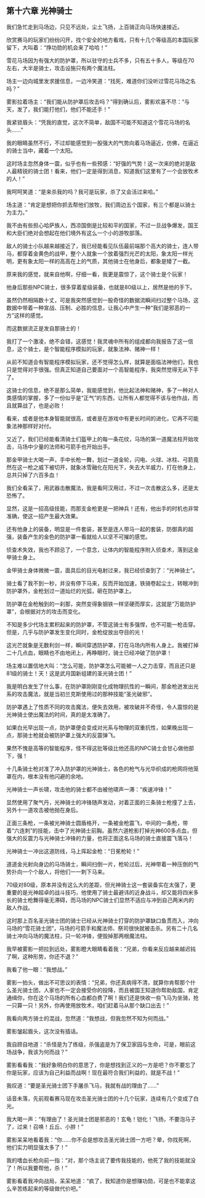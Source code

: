 ## 第十六章 光神骑士

我们急忙走到马场边，只见不远处，尘土飞扬，上百骑正向马场快速接近。

欣赏赛马的玩家们纷纷闪开，找个安全的地方看戏，只有十几个等级高的本国玩家留下，大叫着：“挣功勋的机会来了哈哈！”

雪花马场因为有强大的防护罩，所以驻守的士兵不多，只有五十多人，等级在70左右，大半是骑士，攻击设施只有两个魔法柱。

场主一边向城里发求援信息，一边冷笑道：“找死，难道你们没听过雪花马场之名吗？”

雾影拉着场主：“我们能从防护罩后攻击吗？”得到确认后，雾影欢喜不尽：“与天，发了，我们能打他们，他们不能还手！”

我紧锁眉头：“凭我的直觉，这次不简单，敌国不可能不知道这个雪花马场的名头……”

我的眼睛虽然不行，不过却能感觉到一股强大的气势向着马场逼近，仿佛，在逼近的骑士当中，藏着一个太阳。

这时场主忽然身体一震，似乎也有一些预感：“好强的气势！这一次来的绝对是敌人最精锐的骑士团！看来，他们一定是得到消息，知道我们这里有了一个会放牧术的人！”

我呵呵笑道：“是来杀我的吗？我可是玩家，杀了又会活过来哈。”

场主道：“肯定是想把你抓去帮他们放牧，我们周边五个国家，有三个都是以骑士为主力。”

我不由有些担心哈萨族人，西凉国倒是比较和平的国家，不过一旦战争爆发，国王和大臣们绝对会想起在他们境外有这么一个小的游牧部落。

敌人的骑士小队越来越接近了，我已经能看见队伍最前端那个高大的骑士，连人带马，都穿着金黄色的战甲，整个人就象一个放着强烈光芒的太阳，象太阳一样光明，更有象太阳一样的高高在上的气质，其他骑士在他身后，都象是矮了一截。

原来我的感觉，就来自他啊，仔细一看，我更是震惊了，这个骑士是个玩家！

他身后那些NPC骑士，很多穿着星级装备，也就是80级以上，居然是他的手下。

虽然仍然相隔数十丈，可是我突然感觉到一股奇怪的数据流瞬间扫过整个马场，这数据中带着一种宣战、压制、必胜的信息，让我心中产生一种“我们是邪恶的一方”这样的感觉。

而这数据流正是发自那骑士的！

我打了一个激凌，绝不会错，这感觉！我灵魂中所有的组成都向我报告了这一信息，这个骑士，是个智能程序模拟的玩家，就象法神、赌神一样！

从前不知道会有智能程序模拟玩家，还不觉得怎么样，就算是面临法神他们，我也只是觉得对手很强。但真正知道自己要面对一个高智能程序，我突然觉得无从下手了。

这骑士的信息，绝不是那么简单，我能感觉到，他比起法神和赌神，多了一种对人类感情的掌握，多了一份似乎是“正气”的东西，让所有人都觉得不该与他作战，而且就算战了，也是必败！

看来，或者是他本身智能就很高，或者是在游戏中有更长时间的进化，它再不可能象法神那样好对付。

又近了，我们已经能看清骑士们盔甲上的每一条花纹，马场的第一道魔法柱开始攻击，马场中少量的法师和弓箭手也开始出手。

那金甲骑士大喝一声，手中长枪一舞，划过一道金轮，闪电、火球、冰柱、弓箭竟然在这一枪之威下被切开，就象冰雪融化在阳光下，失去大半威力，打在他身上，总共只掉了六百多血！

我们全看呆了，用武器击散魔法，我是看阿汉用过，不过一次击散这么多，还是太恐怖了。

显然，这是一招高级技能，而那支金枪更是一把神兵！还有，他出手的时机也非常准确，使这一招产生最大效果。

还有他身上的装备，明显是一件套装，甚至是连人带马一起的套装，防御真的超强，装备产生的金色的防护罩一看就给人以坚不可摧的感觉。

侦查术失效，我也不顾忌了，一个意念，让体内的智能程序附入侦查术，落到这金甲骑士身上。

金甲骑士身体微微一震，面具后的目光电射过来，我已经侦查到了：“光神骑士”。

骑士看了我不到一秒，并没有停下马来，反而开始加速，铁骑卷起尘土，转眼冲到防护罩外，金枪划过一道灿烂的光弧，砸在防护罩上。

防护罩在金枪触到的一刹那，突然变得象钢铁一样坚硬而厚实，这就是“万能防护罩”，会根据对方的攻击而变化。

不知是多少代场主累积起来的防护罩，不管这骑士有多强悍，也不可能一枪击穿。但是，几乎与防护罩发生变化同时，金枪绽放出夺目的光！

这光芒就象是无数利剑一样，瞬间穿透防护罩，打在马场内所有人身上。我被打掉二十几点血，眼睛也不由地闭上，再睁眼时，骑士已经冲破了防护罩！

场主难以置信地大叫：“怎么可能，防护罩怎么可能被一人之力击穿，而且还只是81级的骑士！天！这是武月国新组建的圣光骑士团！”

我是明白发生了什么事，在防护罩刚刚变化成物理抗性的一瞬间，那金枪迸发出光系的攻击魔法，就是当初兰克斯使用过的那种技能“圣光破邪”。

防护罩遇上了性质不同的攻击魔法，便失去效用，被攻破并不奇怪，令人震惊的是光神骑士使出魔法的时间，真的是太准确了。

如果白光早出现一点，防护罩便会变成对光系与物理的双重抗性，如果晚出现一点，那骑士枪就会被防护罩上强大的反震弹飞。

果然不愧是高等的智能程序，怪不得这批等级比他还高的NPC骑士会甘心做他部下，强！

十几条骑士枪对准了冲入防护罩的光神骑士，各色的枪气与光华织成的枪网将他笼罩在内，根本没有他闪避的余地。

光神骑士一声长啸，攻击他的骑士都不由被他啸声一滞：“疾速冲锋！”

显然使用了聚气丹，光神骑士的冲锋随声发动，对着正面的三条骑士枪撞了上去，另外十一道攻击被他抛在身后。

正面三条枪，一条被光神骑士圆盾格开，一条被金枪震飞，中间的一条枪，带着“六连刺”的技能，击中了光神骑士前胸。虽然六道枪影打掉光神600多点血，但强大的反震力与光神骑士冲锋的力量，也将正面这名马场的骑士直接震飞落马！

光神骑士一冲出这道防线，马上挥起金枪：“日冕枪轮！”

道道金光射向身边的马场骑士，瞬间扫倒一片，枪轮过后，光神带着一种压倒的气势扑向一个个敌人，将他们一一刺下马来。

70级对80级，原本并没有这么大的差距，但光神骑士这一套装备实在太强了，更重要的是光神超卓的战斗技巧，他使用了骑士最避讳的近身战斗，却又能将四米多长的骑士枪舞得毫无滞碍，而马场的NPC骑士们显然不适应与冲到自己两米内的敌人作战。

这时那上百名圣光骑士团的骑士已经从光神骑士打穿的防护罩缺口鱼贯而入，冲向马场的“雪花骑士团”，马场的弓箭手和魔法师、祭司很快就被击杀。另有二十几名骑士冲向马场的魔法柱，只一轮冲锋，便毁掉那两根魔法柱。

我早被雾影一把拉到远处，雾影瞪大眼睛看着我：“兄弟，你看来反应越来越迟钝了啊，这种形势，你还不退？”

我看了他一眼：“我想战。”

雾影一拍头，做出不可思议的表情：“兄弟，你还真病得不清，就算你肯帮那个什么圣光骑士团，人家也不一定会接受你的投降，而且被国王知道你帮助敌国，肯定通缉你，你在这个马场的所有心血都白费了啊！我们还是快收一些飞马为坐骑，抢一只算一只！另外，你再使用放牧术，咱们赶着马从那个缺口出去！”

我看向两方骑士的混战，忽然道：“我想战，但我忽然不知为何而战。”

雾影皱起眉头，这次没有插话。

我自顾自地道：“杀怪是为了练级，杀强盗是为了保卫家园与生命，可是，眼前这场战争，我该为何而战？”

雾影看看我：“我好象明白你的意思了，你是想找到正义的一方是吧？你不要忘了你是玩家，应该为自己利益而战啊！现在最符合我们利益的，就是不战！”

我叹道：“要是圣光骑士团下手屠杀飞马，我就有战的理由了……”

话音未落，先前观看赛马现在攻击圣光骑士团的十几个玩家，连续有几个变成了白光。

我大喝一声：“有理由了！圣光骑士团是邪恶的！玄龟！铠化！飞扬，不要泡马子了，过来！召唤！丘丘、小胖！”

雾影呆呆地看着我：“你……你不会是想攻击圣光骑士团一方吧？晕，你找死啊，他们实力明显强太多了！”

我的嗜血长枪向前一指：“对，那个场主说了要传我技能的，他死了我的技能就没了！所以我要帮他，杀！”

雾影看着我冲向战局，呆呆地道：“疯了，我知道你是想赚功勋，可是也不能拿这么辛苦练起来的等级做代价吧。”


